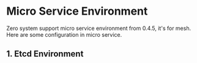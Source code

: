 # Micro Service Environment

Zero system support micro service environment from 0.4.5, it's for mesh. Here are some configuration in micro service.

## 1. Etcd Environment





